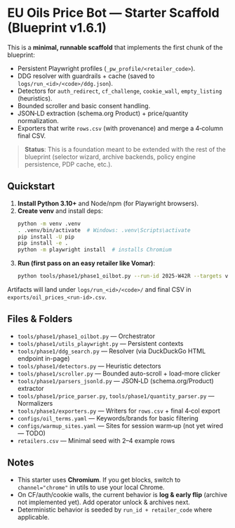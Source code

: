 # EU Oils Price Bot — Starter Scaffold (Blueprint v1.6.1)

This is a **minimal, runnable scaffold** that implements the first chunk of the blueprint:
- Persistent Playwright profiles (`_pw_profile/<retailer_code>`).
- DDG resolver with guardrails + cache (saved to `logs/run_<id>/<code>/ddg.json`).
- Detectors for `auth_redirect`, `cf_challenge`, `cookie_wall`, `empty_listing` (heuristics).
- Bounded scroller and basic consent handling.
- JSON‑LD extraction (schema.org Product) + price/quantity normalization.
- Exporters that write `rows.csv` (with provenance) and merge a 4‑column final CSV.

> **Status**: This is a foundation meant to be extended with the rest of the blueprint
> (selector wizard, archive backends, policy engine persistence, PDP cache, etc.).

## Quickstart

1. **Install Python 3.10+** and Node/npm (for Playwright browsers).
2. **Create venv** and install deps:
   ```bash
   python -m venv .venv
   . .venv/bin/activate  # Windows: .venv\Scripts\activate
   pip install -U pip
   pip install -e .
   python -m playwright install  # installs Chromium
   ```
3. **Run (first pass on an easy retailer like Vomar)**:
   ```bash
   python tools/phase1/phase1_oilbot.py --run-id 2025-W42R --targets vomar_nl --retailers retailers.csv
   ```

Artifacts will land under `logs/run_<id>/<code>/` and final CSV in `exports/oil_prices_<run-id>.csv`.

## Files & Folders
- `tools/phase1/phase1_oilbot.py` — Orchestrator
- `tools/phase1/utils_playwright.py` — Persistent contexts
- `tools/phase1/ddg_search.py` — Resolver (via DuckDuckGo HTML endpoint in-page)
- `tools/phase1/detectors.py` — Heuristic detectors
- `tools/phase1/scroller.py` — Bounded auto-scroll + load-more clicker
- `tools/phase1/parsers_jsonld.py` — JSON‑LD (schema.org/Product) extractor
- `tools/phase1/price_parser.py`, `tools/phase1/quantity_parser.py` — Normalizers
- `tools/phase1/exporters.py` — Writers for `rows.csv` + final 4‑col export
- `configs/oil_terms.yaml` — Keywords/brands for basic filtering
- `configs/warmup_sites.yaml` — Sites for session warm‑up (not yet wired — TODO)
- `retailers.csv` — Minimal seed with 2–4 example rows

## Notes
- This starter uses **Chromium**. If you get blocks, switch to `channel="chrome"` in utils to use your local Chrome.
- On CF/auth/cookie walls, the current behavior is **log & early flip** (archive not implemented yet). Add operator unlock & archives next.
- Deterministic behavior is seeded by `run_id + retailer_code` where applicable.


